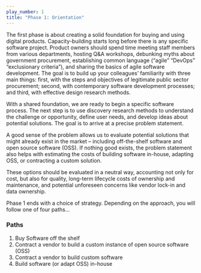 ```yaml
---
play_number: 1
title: "Phase 1: Orientation"
---
```


The first phase is about creating a solid foundation for buying and using digital products. Capacity-building starts long before there is any specific software project. Product owners should spend time meeting staff members from various departments, hosting Q&A workshops, debunking myths about government procurement, establishing common language (“agile” “DevOps” “exclusionary criteria”), and sharing the basics of agile software development. The goal is to build up your colleagues’ familiarity with three main things: first, with the steps and objectives of legitimate public sector procurement; second, with contemporary software development processes; and third, with effective design research methods. 

With a shared foundation, we are ready to begin a specific software process. The next step is to use discovery research methods to understand the challenge or opportunity, define user needs, and develop ideas about potential solutions. The goal is to arrive at a precise problem statement.

A good sense of the problem allows us to evaluate potential solutions that might already exist in the market – including off-the-shelf software and open source software (OSS). If nothing good exists, the problem statement also helps with estimating the costs of building software in-house, adapting OSS, or contracting a custom solution. 

These options should be evaluated in a neutral way, accounting not only for cost, but also for quality, long-term lifecycle costs of ownership and maintenance, and potential unforeseen concerns like vendor lock-in and data ownership. 

Phase 1 ends with a choice of strategy. Depending on the approach, you will follow one of four paths...

### Paths
1. Buy Software off the shelf
2. Contract a vendor to build a custom instance of open source software (OSS)
3. Contract a vendor to build custom software
4. Build software (or adapt OSS) in-house 
